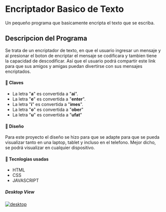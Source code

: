 # Encriptador Basico de Texto
Un pequeño programa que basicamente encripta el texto que se escriba.
## Descripcion del Programa
Se trata de un encriptador de texto, en que el usuario ingresar un mensaje y al presionar el boton de encriptar el mensaje se codificara y tambien tiene la capacidad de descodificar. Así que el usuario podrá compartir este link para que sus amigos y amigas puedan divertirse con sus mensajes encriptados.
#### :key: Claves

- La letra "**a**" es convertida a "**ai**".
- La letra "**e**" es convertida a "**enter**".
- La letra "**i**" es convertida a "**imes**".
- La letra "**o**" es convertida a "**ober**"
- La letra "**u**" es convertida a "**ufat**"

#### :art: Diseño
Para este proyecto el diseño se hizo para que se adapte para que se pueda visualizar tanto en una laptop, tablet y incluso en el telefono. Mejor dicho, se podrá visualizar en cualquier dispositivo.

#### :rocket: Tecnlogias usadas
- HTML
- CSS
- JAVASCRIPT

##### Desktop View
[![desktop](desktop "desktop")](https://github.com/Alegriah27/EncriptadorTexto/blob/main/assets/img/desktop.png?raw=true "desktop")
